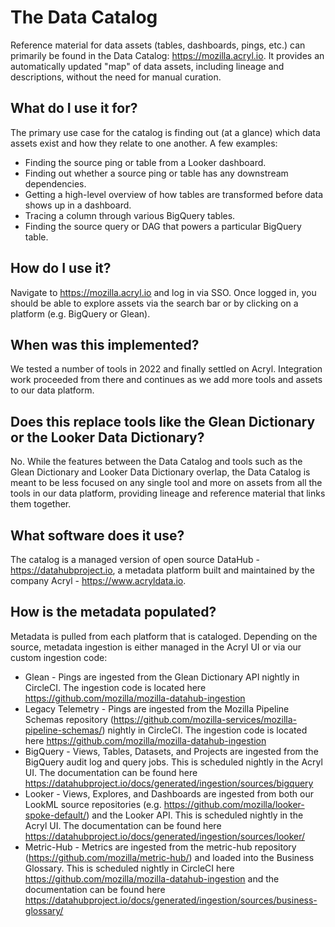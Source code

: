 # The Data Catalog

Reference material for data assets (tables, dashboards, pings, etc.) can primarily be found in the Data Catalog: https://mozilla.acryl.io.
It provides an automatically updated "map" of data assets, including lineage and descriptions, without the need for manual curation.

## What do I use it for?

The primary use case for the catalog is finding out (at a glance) which data assets exist and how they relate to one another. A few examples:

- Finding the source ping or table from a Looker dashboard.
- Finding out whether a source ping or table has any downstream dependencies.
- Getting a high-level overview of how tables are transformed before data shows up in a dashboard.
- Tracing a column through various BigQuery tables.
- Finding the source query or DAG that powers a particular BigQuery table.

## How do I use it?

Navigate to https://mozilla.acryl.io and log in via SSO. Once logged in, you should be able to explore assets via the
search bar or by clicking on a platform (e.g. BigQuery or Glean).

## When was this implemented?

We tested a number of tools in 2022 and finally settled on Acryl. Integration work proceeded from there and continues as
we add more tools and assets to our data platform.

## Does this replace tools like the Glean Dictionary or the Looker Data Dictionary?

No. While the features between the Data Catalog and tools such as the Glean Dictionary and Looker Data Dictionary overlap,
the Data Catalog is meant to be less focused on any single tool and more on assets from all the tools in our data platform,
providing lineage and reference material that links them together.

## What software does it use?

The catalog is a managed version of open source DataHub - https://datahubproject.io, a metadata platform built and
maintained by the company Acryl - https://www.acryldata.io.

## How is the metadata populated?

Metadata is pulled from each platform that is cataloged. Depending on the source, metadata ingestion is either managed
in the Acryl UI or via our custom ingestion code:

- Glean - Pings are ingested from the Glean Dictionary API nightly in CircleCI. The ingestion code is located here https://github.com/mozilla/mozilla-datahub-ingestion
- Legacy Telemetry - Pings are ingested from the Mozilla Pipeline Schemas repository (https://github.com/mozilla-services/mozilla-pipeline-schemas/) nightly in CircleCI. The ingestion code is located here https://github.com/mozilla/mozilla-datahub-ingestion
- BigQuery - Views, Tables, Datasets, and Projects are ingested from the BigQuery audit log and query jobs. This is scheduled nightly in the Acryl UI. The documentation can be found here https://datahubproject.io/docs/generated/ingestion/sources/bigquery
- Looker - Views, Explores, and Dashboards are ingested from both our LookML source repositories (e.g. https://github.com/mozilla/looker-spoke-default/) and the Looker API. This is scheduled nightly in the Acryl UI. The documentation can be found here https://datahubproject.io/docs/generated/ingestion/sources/looker/
- Metric-Hub - Metrics are ingested from the metric-hub repository (https://github.com/mozilla/metric-hub/) and loaded into the Business Glossary. This is scheduled nightly in CircleCI here https://github.com/mozilla/mozilla-datahub-ingestion and the documentation can be found here https://datahubproject.io/docs/generated/ingestion/sources/business-glossary/
